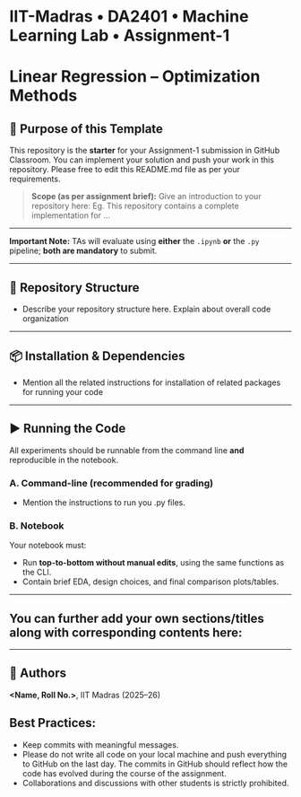 # IIT-Madras • DA2401 • Machine Learning Lab • Assignment-1

# Linear Regression – Optimization Methods

## 📌 Purpose of this Template

This repository is the **starter** for your Assignment-1 submission in GitHub Classroom. You can implement your solution and push your work in this repository. Please free to edit this README.md file as per your requirements.

> **Scope (as per assignment brief):**
> Give an introduction to your repository here: Eg. This repository contains a complete implementation for ...

---

**Important Note:** TAs will evaluate using **either** the `.ipynb` **or** the `.py` pipeline; **both are mandatory** to submit.

---

## 📁 Repository Structure

* Describe your repository structure here. Explain about overall code organization 

---

## 📦 Installation & Dependencies

* Mention all the related instructions for installation of related packages for running your code

---

## ▶️ Running the Code

All experiments should be runnable from the command line **and** reproducible in the notebook.

### A. Command-line (recommended for grading)

* Mention the instructions to run you .py files.

### B. Notebook

Your notebook must:

* Run **top-to-bottom without manual edits**, using the same functions as the CLI.
* Contain brief EDA, design choices, and final comparison plots/tables.
  
---

## You can further add your own sections/titles along with corresponding contents here:

---

## 🧾 Authors

**<Name, Roll No.>**, IIT Madras (2025–26)


## Best Practices:
* Keep commits with meaningful messages.
* Please do not write all code on your local machine and push everything to GitHub on the last day. The commits in GitHub should reflect how the code has evolved during the course of the assignment.
* Collaborations and discussions with other students is strictly prohibited.

